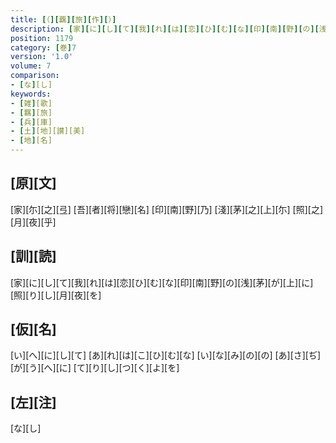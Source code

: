 ```yaml
---
title: [（][覊][旅][作][）]
description: [家][に][し][て][我][れ][は][恋][ひ][む][な][印][南][野][の][浅][茅][が][上][に][照][り][し][月][夜][を]
position: 1179
category: [巻]7
version: '1.0'
volume: 7
comparison:
- [な][し]
keywords:
- [雑][歌]
- [羈][旅]
- [兵][庫]
- [土][地][讃][美]
- [地][名]
---
```


## [原][文]

[家][尓][之][弖] [吾][者][将][戀][名] [印][南][野][乃] [淺][茅][之][上][尓] [照][之][月][夜][乎]

## [訓][読]

[家][に][し][て][我][れ][は][恋][ひ][む][な][印][南][野][の][浅][茅][が][上][に][照][り][し][月][夜][を]

## [仮][名]

[い][へ][に][し][て] [あ][れ][は][こ][ひ][む][な] [い][な][み][の][の] [あ][さ][ぢ][が][う][へ][に] [て][り][し][つ][く][よ][を]

## [左][注]

[な][し]
